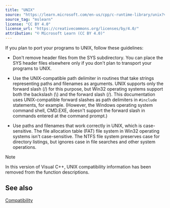 ```yaml
---
title: "UNIX"
source: "https://learn.microsoft.com/en-us/cpp/c-runtime-library/unix?view=msvc-170"
source_tag: "mslearn"
license: "CC BY 4.0"
license_url: "https://creativecommons.org/licenses/by/4.0/"
attribution: "© Microsoft Learn (CC BY 4.0)"
---
```

If you plan to port your programs to UNIX, follow these guidelines:

*   Don't remove header files from the SYS subdirectory. You can place the SYS header files elsewhere only if you don't plan to transport your programs to UNIX.
    
*   Use the UNIX-compatible path delimiter in routines that take strings representing paths and filenames as arguments. UNIX supports only the forward slash (/) for this purpose, but Win32 operating systems support both the backslash (\\) and the forward slash (/). This documentation uses UNIX-compatible forward slashes as path delimiters in `#include` statements, for example. (However, the Windows operating system command shell, CMD.EXE, doesn't support the forward slash in commands entered at the command prompt.)
    
*   Use paths and filenames that work correctly in UNIX, which is case-sensitive. The file allocation table (FAT) file system in Win32 operating systems isn't case-sensitive. The NTFS file system preserves case for directory listings, but ignores case in file searches and other system operations.
    

Note

In this version of Visual C++, UNIX compatibility information has been removed from the function descriptions.

## See also

[Compatibility](https://learn.microsoft.com/en-us/cpp/c-runtime-library/compatibility?view=msvc-170)